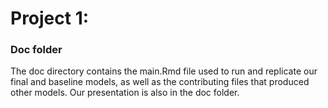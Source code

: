 # Project 1:
### Doc folder

The doc directory contains the main.Rmd file used to run and replicate our final and baseline models, as well as the contributing files that produced other models. Our presentation is also in the doc folder.
